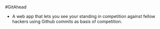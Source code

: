 #GitAhead
* A web app that lets you see your standing in competition against fellow hackers using Github commits as basis of competition.